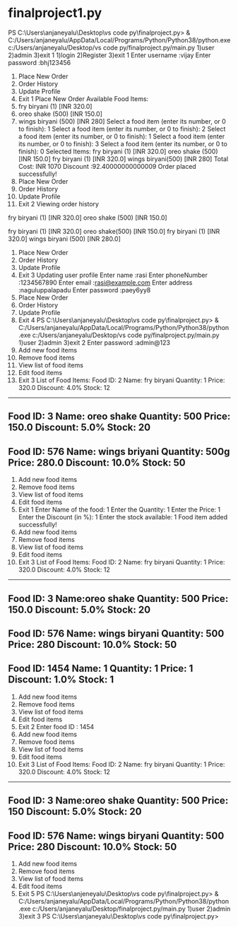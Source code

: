 # finalproject1.py
PS C:\Users\anjaneyalu\Desktop\vs code py\finalproject.py> & C:/Users/anjaneyalu/AppData/Local/Programs/Python/Python38/python.exe c:/Users/anjaneyalu/Desktop/vs code py/finalproject.py/main.py
1)user
2)admin
3)exit
1
1)login
2)Register
3)exit
1
Enter username :vijay
Enter password :bhj123456
1) Place New Order
2) Order History
3) Update Profile
4) Exit
1
Place New Order
Available Food Items:
1) fry biryani (1) [INR 320.0]
2) oreo shake (500) [INR 150.0]
3) wings biryani (500) [INR 280]
Select a food item (enter its number, or 0 to finish): 1
Select a food item (enter its number, or 0 to finish): 2
Select a food item (enter its number, or 0 to finish): 1
Select a food item (enter its number, or 0 to finish): 3
Select a food item (enter its number, or 0 to finish): 0
Selected Items:
fry biryani (1) [INR 320.0]
oreo shake (500) [INR 150.0]
fry biryani (1) [INR 320.0]
wings biryani(500) [INR 280]
Total Cost: INR 1070
Discount :92.40000000000009
Order placed successfully!
1) Place New Order
2) Order History
3) Update Profile
4) Exit
2
Viewing order history

fry biryani (1) [INR 320.0]
oreo shake (500) [INR 150.0]

fry biryani (1) [INR 320.0]
oreo shake(500) [INR 150.0]
fry biryani (1) [INR 320.0]
wings biryani (500) [INR 280.0]

1) Place New Order
2) Order History
3) Update Profile
4) Exit
3
Updating user profile
Enter name :rasi
Enter phoneNumber :1234567890
Enter email :rasi@example.com
Enter address :naguluppalapadu
Enter password :paey6yy8
1) Place New Order
2) Order History
3) Update Profile
4) Exit
4
PS C:\Users\anjaneyalu\Desktop\vs code py\finalproject.py> & C:/Users/anjaneyalu/AppData/Local/Programs/Python/Python38/python.exe c:/Users/anjaneyalu/Desktop/vs code py/finalproject.py/main.py
1)user
2)admin
3)exit
2
Enter password :admin@123
1) Add new food items
2) Remove food items
3) View list of food items
4) Edit food items
5) Exit
3
List of Food Items:
Food ID: 2
Name: fry biryani
Quantity: 1
Price: 320.0
Discount: 4.0%
Stock: 12
------------------------
Food ID: 3
Name: oreo shake
Quantity: 500
Price: 150.0
Discount: 5.0%
Stock: 20
------------------------
Food ID: 576
Name: wings briyani
Quantity: 500g
Price: 280.0
Discount: 10.0%
Stock: 50
------------------------
1) Add new food items
2) Remove food items
3) View list of food items
4) Edit food items
5) Exit
1
Enter Name of the food: 1
Enter the Quantity: 1
Enter the Price: 1
Enter the Discount (in %): 1
Enter the stock available: 1
Food item added successfully!
1) Add new food items
2) Remove food items
3) View list of food items
4) Edit food items
5) Exit
3
List of Food Items:
Food ID: 2
Name: fry biryani
Quantity: 1
Price: 320.0
Discount: 4.0%
Stock: 12
------------------------
Food ID: 3
Name:oreo shake
Quantity: 500
Price: 150.0
Discount: 5.0%
Stock: 20
------------------------
Food ID: 576
Name: wings biryani
Quantity: 500
Price: 280
Discount: 10.0%
Stock: 50
------------------------
Food ID: 1454
Name: 1
Quantity: 1
Price: 1
Discount: 1.0%
Stock: 1
------------------------
1) Add new food items
2) Remove food items
3) View list of food items
4) Edit food items
5) Exit
2
Enter food ID : 1454
1) Add new food items
2) Remove food items
3) View list of food items
4) Edit food items
5) Exit
3
List of Food Items:
Food ID: 2
Name: fry biryani
Quantity: 1
Price: 320.0
Discount: 4.0%
Stock: 12
------------------------
Food ID: 3
Name:oreo shake
Quantity: 500
Price: 150
Discount: 5.0%
Stock: 20
------------------------
Food ID: 576
Name: wings biryani
Quantity: 500
Price: 280
Discount: 10.0%
Stock: 50
------------------------
1) Add new food items
2) Remove food items
3) View list of food items
4) Edit food items
5) Exit
5
PS C:\Users\anjeneyalu\Desktop\vs code py\finalproject.py> & C:/Users/anjaneyalu/AppData/Local/Programs/Python/Python38/python.exe c:/Users/anjaneyalu/Desktop/finalproject.py/main.py
1)user
2)admin
3)exit
3
PS C:\Users\anjaneyalu\Desktop\vs code py\finalproject.py>
